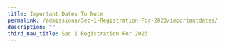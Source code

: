 ```yaml
---
title: Important Dates To Note
permalink: /admissions/Sec-1-Registration-For-2023/importantdates/
description: ""
third_nav_title: Sec 1 Registration For 2023
---
```

